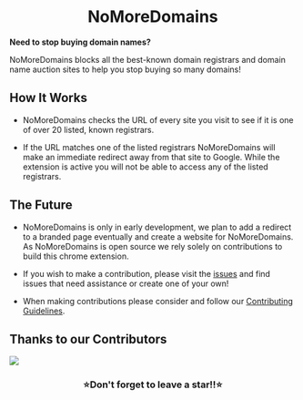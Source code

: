<h1 align="center">NoMoreDomains</h1>


**Need to stop buying domain names?**

NoMoreDomains blocks all the best-known domain registrars and domain name auction sites to help you stop buying so many domains!


## How It Works

* NoMoreDomains checks the URL of every site you visit to see if it is one of over 20 listed, known registrars. 

* If the URL matches one of the listed registrars NoMoreDomains will make an immediate redirect away from that site to Google. While the extension is active you will not be able to access any of the listed registrars.

## The Future

* NoMoreDomains is only in early development, we plan to add a redirect to a branded page eventually and create a website for NoMoreDomains. As NoMoreDomains is open source we rely solely on contributions to build this chrome extension. 
* If you wish to make a contribution, please visit the [issues](https://github.com/immattdavison/NoMoreDomains/issues) and find issues that need assistance or create one of your own!

* When making contributions please consider and follow our [Contributing Guidelines](https://github.com/immattdavison/NoMoreDomains/blob/master/CONTRIBUTING.md).

## Thanks to our Contributors
<a href="https://github.com/immattdavison/NoMoreDomains/graphs/contributors">
  <img src="https://contrib.rocks/image?repo=immattdavison/NoMoreDomains" />
</a>

<h3 align="center">⭐Don't forget to leave a star!!⭐</h3>
